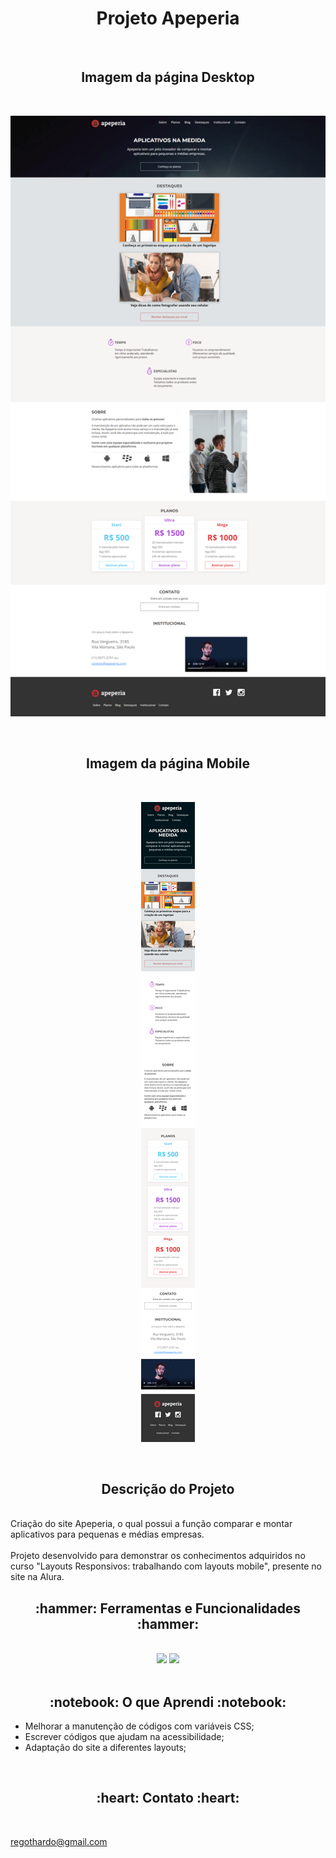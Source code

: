 # <h1 align="center">Projeto Apeperia</h1>

<br>

<h2 align="center"> Imagem da página Desktop </h2>
<br>

![Imagem do site da Apeperia Desktop](./Layout/Site_desktop_apeperia.png)

<br>

<h2 align="center"> Imagem da página Mobile </h2>
<br>

<div align="center">

![Imagem do site da Apeperia Mobile](./Layout/site_mobile_apeperia.png)

</div>

<br>

<h2 align="center"> Descrição do Projeto </h2>
<br>
    Criação do site Apeperia, o qual possui a função comparar e montar aplicativos para pequenas e médias empresas.
    <br>
    <br>
    Projeto desenvolvido para demonstrar os conhecimentos adquiridos no curso "Layouts Responsivos: trabalhando com layouts mobile", presente no site na Alura.
<br>

<h2 align="center"> :hammer:  Ferramentas e Funcionalidades  :hammer: </h2>
<br>
<div align="center">
<img src="https://cdn.jsdelivr.net/gh/devicons/devicon/icons/css3/css3-original.svg" with="40" height="40">
<img src="https://cdn.jsdelivr.net/gh/devicons/devicon/icons/html5/html5-original.svg" with="40" height="40">
</div>
<br>
          
<h2 align="center"> :notebook:  O que Aprendi  :notebook:</h2>

 - Melhorar a manutenção de códigos com variáveis CSS;
 - Escrever códigos que ajudam na acessibilidade;
 - Adaptação do site a diferentes layouts;

<br>
 
<h2 align="center"> :heart:  Contato  :heart:</h2>
<br>

regothardo@gmail.com
